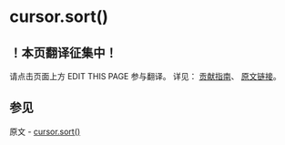 # cursor.sort()

## ！本页翻译征集中！

请点击页面上方 EDIT THIS PAGE 参与翻译。
详见：
[贡献指南]( https://github.com/JinMuInfo/MongoDB-Manual-zh/blob/master/CONTRIBUTING.md )、
[原文链接](  https://docs.mongodb.com/manual/reference/method/cursor.sort/  )。

## 参见

原文 - [cursor.sort()]( https://docs.mongodb.com/manual/reference/method/cursor.sort/ )

